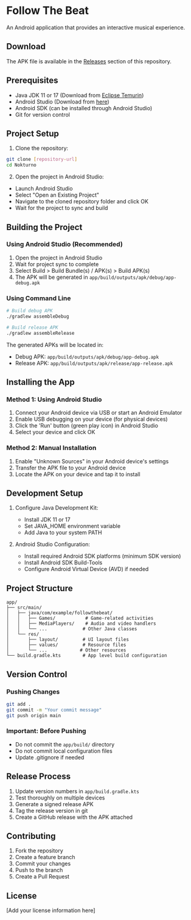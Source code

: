 # Follow The Beat

An Android application that provides an interactive musical experience.

## Download

The APK file is available in the [Releases](https://github.com/Rome0812/Nokturno-Game-APP/releases) section of this repository.

## Prerequisites

- Java JDK 11 or 17 (Download from [Eclipse Temurin](https://adoptium.net/))
- Android Studio (Download from [here](https://developer.android.com/studio))
- Android SDK (can be installed through Android Studio)
- Git for version control

## Project Setup

1. Clone the repository:
```bash
git clone [repository-url]
cd Nokturno
```

2. Open the project in Android Studio:
- Launch Android Studio
- Select "Open an Existing Project"
- Navigate to the cloned repository folder and click OK
- Wait for the project to sync and build

## Building the Project

### Using Android Studio (Recommended)
1. Open the project in Android Studio
2. Wait for project sync to complete
3. Select Build > Build Bundle(s) / APK(s) > Build APK(s)
4. The APK will be generated in `app/build/outputs/apk/debug/app-debug.apk`

### Using Command Line
```bash
# Build debug APK
./gradlew assembleDebug

# Build release APK
./gradlew assembleRelease
```

The generated APKs will be located in:
- Debug APK: `app/build/outputs/apk/debug/app-debug.apk`
- Release APK: `app/build/outputs/apk/release/app-release.apk`

## Installing the App

### Method 1: Using Android Studio
1. Connect your Android device via USB or start an Android Emulator
2. Enable USB debugging on your device (for physical devices)
3. Click the 'Run' button (green play icon) in Android Studio
4. Select your device and click OK

### Method 2: Manual Installation
1. Enable "Unknown Sources" in your Android device's settings
2. Transfer the APK file to your Android device
3. Locate the APK on your device and tap it to install

## Development Setup

1. Configure Java Development Kit:
   - Install JDK 11 or 17
   - Set JAVA_HOME environment variable
   - Add Java to your system PATH

2. Android Studio Configuration:
   - Install required Android SDK platforms (minimum SDK version)
   - Install Android SDK Build-Tools
   - Configure Android Virtual Device (AVD) if needed

## Project Structure

```
app/
├── src/main/
│   ├── java/com/example/followthebeat/
│   │   ├── Games/           # Game-related activities
│   │   ├── MediaPlayers/    # Audio and video handlers
│   │   └── ...             # Other Java classes
│   └── res/
│       ├── layout/         # UI layout files
│       ├── values/         # Resource files
│       └── ...            # Other resources
└── build.gradle.kts        # App level build configuration
```

## Version Control

### Pushing Changes
```bash
git add .
git commit -m "Your commit message"
git push origin main
```

### Important: Before Pushing
- Do not commit the `app/build/` directory
- Do not commit local configuration files
- Update .gitignore if needed

## Release Process

1. Update version numbers in `app/build.gradle.kts`
2. Test thoroughly on multiple devices
3. Generate a signed release APK
4. Tag the release version in git
5. Create a GitHub release with the APK attached

## Contributing

1. Fork the repository
2. Create a feature branch
3. Commit your changes
4. Push to the branch
5. Create a Pull Request

## License

[Add your license information here]